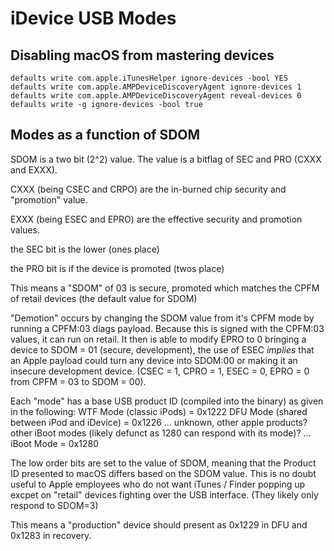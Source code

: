 # iDevice USB Modes

## Disabling macOS from mastering devices

```shell
defaults write com.apple.iTunesHelper ignore-devices -bool YES
defaults write com.apple.AMPDeviceDiscoveryAgent ignore-devices 1
defaults write com.apple.AMPDeviceDiscoveryAgent reveal-devices 0
defaults write -g ignore-devices -bool true
```

## Modes as a function of SDOM

SDOM is a two bit (2^2) value.  The value is a bitflag of SEC and PRO (CXXX and EXXX).

CXXX (being CSEC and CRPO) are the in-burned chip security and "promotion" value.

EXXX (being ESEC and EPRO) are the effective security and promotion values.

the SEC bit is the lower (ones place)

the PRO bit is if the device is promoted (twos place)

This means a "SDOM" of 03 is secure, promoted which matches the CPFM of retail devices (the default value for SDOM)

"Demotion" occurs by changing the SDOM value from it's CPFM mode by running a CPFM:03 diags payload.  Because this is
signed with the CPFM:03 values, it can run on retail.  It then is able to modify EPRO to 0 bringing a device to
SDOM = 01 (secure, development), the use of ESEC _implies_ that an Apple payload could turn any device into SDOM:00
or making it an insecure development device.  (CSEC = 1, CPRO = 1, ESEC = 0, EPRO = 0 from CPFM = 03 to SDOM = 00).

Each "mode" has a base USB product ID (compiled into the binary) as given in the following:
WTF Mode (classic iPods) = 0x1222
DFU Mode (shared between iPod and iDevice) = 0x1226
...
unknown, other apple products?  other iBoot modes (likely defunct as 1280 can respond with its mode)?
...
iBoot Mode = 0x1280

The low order bits are set to the value of SDOM, meaning that the Product ID presented to macOS differs based on the
SDOM value.  This is no doubt useful to Apple employees who do not want iTunes / Finder popping up excpet on "retail"
devices fighting over the USB interface.  (They likely only respond to SDOM=3)

This means a "production" device should present as 0x1229 in DFU and 0x1283 in recovery.